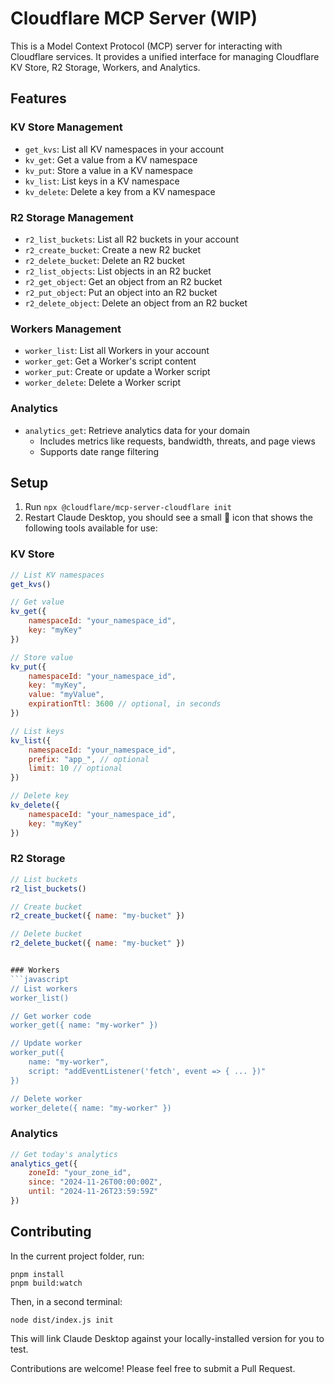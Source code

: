 # Cloudflare MCP Server (WIP)

This is a Model Context Protocol (MCP) server for interacting with Cloudflare services. It provides a unified interface for managing Cloudflare KV Store, R2 Storage, Workers, and Analytics.

## Features

### KV Store Management
- `get_kvs`: List all KV namespaces in your account
- `kv_get`: Get a value from a KV namespace
- `kv_put`: Store a value in a KV namespace
- `kv_list`: List keys in a KV namespace
- `kv_delete`: Delete a key from a KV namespace

### R2 Storage Management
- `r2_list_buckets`: List all R2 buckets in your account
- `r2_create_bucket`: Create a new R2 bucket
- `r2_delete_bucket`: Delete an R2 bucket
- `r2_list_objects`: List objects in an R2 bucket
- `r2_get_object`: Get an object from an R2 bucket
- `r2_put_object`: Put an object into an R2 bucket
- `r2_delete_object`: Delete an object from an R2 bucket

### Workers Management
- `worker_list`: List all Workers in your account
- `worker_get`: Get a Worker's script content
- `worker_put`: Create or update a Worker script
- `worker_delete`: Delete a Worker script

### Analytics
- `analytics_get`: Retrieve analytics data for your domain
  - Includes metrics like requests, bandwidth, threats, and page views
  - Supports date range filtering

## Setup

1. Run `npx @cloudflare/mcp-server-cloudflare init`
2. Restart Claude Desktop, you should see a small 🔨 icon that shows the following tools available for use:

### KV Store
```javascript
// List KV namespaces
get_kvs()

// Get value
kv_get({
    namespaceId: "your_namespace_id",
    key: "myKey"
})

// Store value
kv_put({
    namespaceId: "your_namespace_id",
    key: "myKey",
    value: "myValue",
    expirationTtl: 3600 // optional, in seconds
})

// List keys
kv_list({
    namespaceId: "your_namespace_id",
    prefix: "app_", // optional
    limit: 10 // optional
})

// Delete key
kv_delete({
    namespaceId: "your_namespace_id",
    key: "myKey"
})
```

### R2 Storage

```javascript
// List buckets
r2_list_buckets()

// Create bucket
r2_create_bucket({ name: "my-bucket" })

// Delete bucket
r2_delete_bucket({ name: "my-bucket" })


### Workers
```javascript
// List workers
worker_list()

// Get worker code
worker_get({ name: "my-worker" })

// Update worker
worker_put({
    name: "my-worker",
    script: "addEventListener('fetch', event => { ... })"
})

// Delete worker
worker_delete({ name: "my-worker" })
```

### Analytics
```javascript
// Get today's analytics
analytics_get({
    zoneId: "your_zone_id",
    since: "2024-11-26T00:00:00Z",
    until: "2024-11-26T23:59:59Z"
})
```

## Contributing

In the current project folder, run:

```
pnpm install
pnpm build:watch
```

Then, in a second terminal:

```
node dist/index.js init
```

This will link Claude Desktop against your locally-installed version for you to test.

Contributions are welcome! Please feel free to submit a Pull Request.
